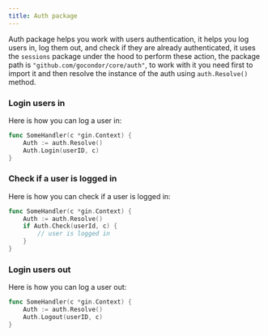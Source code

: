 ```yaml
---
title: Auth package
---
```


Auth package helps you work with users authentication, it helps you log users in, log them out, and check if they are already authenticated, it uses the `sessions` package under the hood to perform these action, the package path is `"github.com/gocondor/core/auth"`, to work with it you need first to import it and then resolve the instance of the auth using `auth.Resolve()` method.

### Login users in
Here is how you can log a user in:
```go
func SomeHandler(c *gin.Context) {
	Auth := auth.Resolve()
	Auth.Login(userID, c)
}
```

### Check if a user is logged in
Here is how you can check if a user is logged in:
```go
func SomeHandler(c *gin.Context) {
	Auth := auth.Resolve()
	if Auth.Check(userId, c) {
		// user is logged in
	}
}
```

### Login users out
Here is how you can log a user out:
```go
func SomeHandler(c *gin.Context) {
	Auth := auth.Resolve()
	Auth.Logout(userID, c)
}
```

